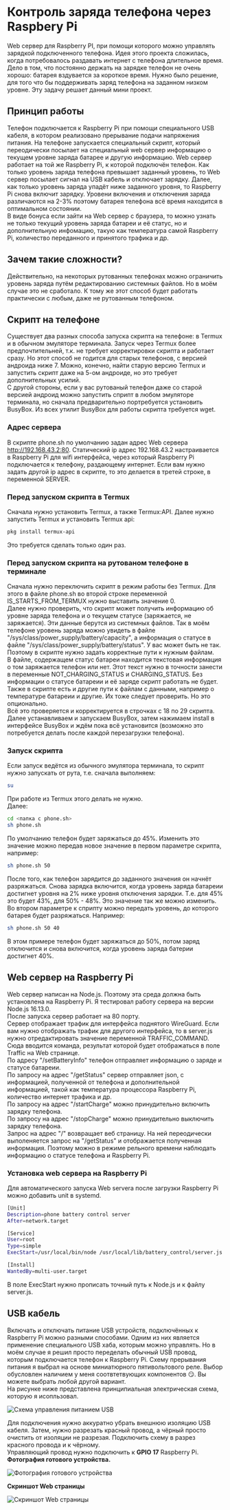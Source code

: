# Контроль заряда телефона через Raspbery Pi
Web сервер для Raspberry PI, при помощи которого можно управлять зарядкой подключенного телефона.
Идея этого проекта сложилась, когда потребовалось раздавать интернет с телефона длительное время. Дело в том, что постоянно держать на зарядке телефон не очень хорошо: батарея вздувается за короткое время. Нужно было решение, для того что бы поддерживать заряд телефона на заданном низком уровне. Эту задачу решает данный мини проект.  
## Принцип работы
Телефон подключается к Raspberry Pi при помощи специального USB кабеля, в котором реализовано прерывание подачи напряжения питания. На телефоне запускается специальный скрипт, который переодически посылает на специальный web сервер информацию о текущем уровне заряда батарее и другую информацию. Web сервер работает на той же Raspberry Pi, к которой подключён телефон. Как только уровень заряда телефона превышает заданный уровень, то Web сервер посылает сигнал на USB кабель и отключает зарядку. Далее, как только уровень заряда упадёт ниже заданного уровня, то Raspberry Pi снова включит зарядку. Уровени включения и отключения заряда различаются на 2-3% поэтому батарея телефона всё время находится в оптимальном состоянии.  
В виде бонуса если зайти на Web сервер с браузера, то можно узнать не только текущий уровень заряда батареи и её статус, но и дополнительную инфомацию, такую как температура самой Raspberry Pi, количество переданного и принятого трафика и др.
## Зачем такие сложности?
Действительно, на некоторых рутованных телефонах можно ограничить уровень заряда путём редактированию системных файлов. Но в моём случае это не сработало. К тому же этот способ будет работать практически с любым, даже не рутованным телефоном.
## Скрипт на телефоне
Существует два разных способа запуска скрипта на телефоне: в Termux и в обычном эмуляторе терминала. Запуск через Termux более предпочтительней, т.к. не требует корректировки скрипта и работает сразу. Но этот способ не годится для старых телефонов, с версией андроида ниже 7. Можно, конечно, найти старую версию Termux и запустить скрипт даже на 5-ом андроиде, но это требует дополнительных усилий.  
С другой стороны, если у вас рутованый телефон даже со старой версией андроид можно запустить сприпт в любом эмуляторе терминала, но сначала предварительно портребуется установить BusyBox. Из всех утилит BusyBox для работы скрипта требуется wget.  
### Адрес сервера
В скрипте phone.sh по умолчанию задан адрес Web сервера http://192.168.43.2:80. Статический ip адрес 192.168.43.2 настраивается в Raspberry Pi для wifi интерфейса, через который Raspberry Pi подключается к телефону, раздающему интернет. Если вам нужно задать другой ip адрес в скрипте, то это делается в третей строке, в переменной SERVER.
### Перед запуском скрипта в Termux
Сначала нужно установить Termux, а также Termux:API. Далее нужно запустить Termux и установить Termux api:
```bash
pkg install termux-api
```
Это требуется сделать только один раз.
### Перед запуском скрипта на рутованом телефоне в терминале
Сначала нужно переключить скрипт в режим работы без Termux. Для этого в файле phone.sh во второй строке переменной IS_STARTS_FROM_TERMUX нужно выставить значение 0.  
Далее нужно проверить, что скрипт может получить информацию об уровне заряда телефона и о текущем статусе (заряжается, не заряжается). Эти данные берутся из системных файлов. Так в моём телефоне уровень заряда можно увидеть в файле "/sys/class/power_supply/battery/capacity", а информация о статусе в файле "/sys/class/power_supply/battery/status". У вас может быть не так. Поэтому в скрипте нужно задать корректные пути к нужным файлам.  
В файле, содержащем статус батареи находится текстовая информация о том заряжается телефон или нет. Этот текст нужно в точности занести в переменные NOT_CHARGING_STATUS и CHARGING_STATUS. Без информации о статусе батареии и её заряде скрипт работать не будет.  
Также в скрипте есть и другие пути к файлам с данными, например о температуре батареии и другие. Их тоже следует проверить. Но это опционально.  
Всё это проверяется и корректируется в строчках с 18 по 29 скрипта.  
Далее устанавливаем и запускаем BusyBox, затем нажимаем install в интерфейсе BusyBox и ждём пока всё установится (возможно это потребуется делать после каждой перезагрузки телефона).
### Запуск скрипта
Если запуск ведётся из обычного эмулятора терминала, то скрипт нужно запускать от рута, т.е. сначала выполняем:
```bash
su
```
При работе из Termux этого делать не нужно.  
Далее:
```bash
cd <папка с phone.sh>
sh phone.sh
```
По умолчанию телефон будет заряжаться до 45%. Изменить это значение можно передав новое значение в первом параметре скрипта, например:
```bash
sh phone.sh 50
```
После того, как телефон зарядится до заданного значения он начнёт разряжаться. Снова зарядка включится, когда уровень заряда батареии достигнет уровня на 2% ниже уровня отключения зарядки. Т.е. для 45% это будет 43%, для 50% - 48%. Это значение так же можно изменить. Во втором параметре к сприпту можно передать уровень, до которого батарея будет разряжаться. Например:
```bash
sh phone.sh 50 40
```
В этом примере телефон будет заряжаться до 50%, потом заряд отключится и снова включится, когда уровень заряда батерии достигнет 40%.
## Web сервер на Raspberry Pi
Web сервер написан на Node.js. Поэтому эта среда должна быть установлена на Raspberry Pi. Я тестировал работу сервера на версии Node.js 16.13.0.  
После запуска сервер работает на 80 порту.  
Сервер отображает трафик для интерфейса поднятого WireGuard. Если вам нужно отображать трафик для другого интерфейса, то в server.js нужно отредактировать значение переменной TRAFFIC_COMMAND. Сюда вводится команда, результат которой будет отображаться в поле Traffic на Web странице.  
По адресу "/setBatteryInfo" телефон отправляет информацию о заряде и статусе батареии.  
По запросу на адрес "/getStatus" сервер отправляет json, с информацией, полученной от телефона и дополнительной информацией, такой как температура процессора Raspberry Pi, количество интернет трафика и др.  
По запросу на адрес "/startCharge" можно принудительно включить зарядку телефона.  
По запросу на адрес "/stopCharge" можно принудительно выключить зарядку телефона.  
Запрос на адрес "/" возвращает веб страницу. На ней переодически выполеняется запрос на "/getStatus" и отображается полученная информация. Поэтому можно в режиме рельного времени наблюдать информацию о статусе телефона и Raspberry Pi.
### Установка web сервера на Raspberry Pi
Для автоматического запуска Web servera после загрузки Raspberry Pi можно добавить unit в systemd.

```bash
[Unit]
Description=phone battery control server
After=network.target

[Service]
User=root
Type=simple
ExecStart=/usr/local/bin/node /usr/local/lib/battery_control/server.js

[Install]
WantedBy=multi-user.target
```
В поле ExecStart нужно прописать точный путь к Node.js и к файлу server.js.

## USB кабель
Включать и отключать питание USB устройств, подключённых к Raspberry Pi можно разными способами. Одним из них является применение специального USB хаба, которым можно управлять. Но в моём случае я решил просто переделать обычный USB провод, которым подключается телефон к Raspberry Pi. Схему прерывания питания я выбрал на основе миниатюрного пятивольтового реле. Выбор обусловлен наличием у меня соотвтетвующих компонентов &#x1F60F;. Вы можете выбрать любой другой вариант.  
На рисунке ниже представлена принципиальная электрическая схема, которую я исопльзовал.

![Схема управления питанием USB](ReadmeImages/diagram.png)

Для подключения нужно аккуратно убрать внешнюю изоляцию USB кабеля. Затем, нужно разрезать красный провод, а чёрный просто очистить от изоляции не разрезая. Подключить схему в разрез красного провода и к чёрному.  
Управляющий провод нужно подключить к **GPIO 17** Raspberry Pi.  
**Фотография готового устройства.**

![Фотография готового устройства](ReadmeImages/photo.jpg)

**Скриншот Web страницы**

![Скриншот Web страницы](ReadmeImages/server.png)
